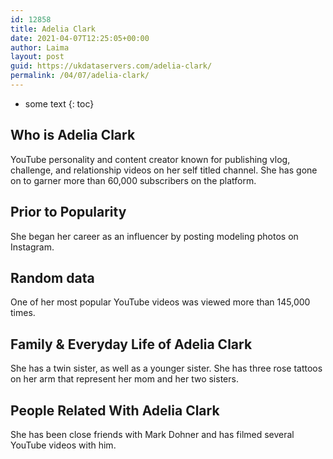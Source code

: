 ```yaml
---
id: 12858
title: Adelia Clark
date: 2021-04-07T12:25:05+00:00
author: Laima
layout: post
guid: https://ukdataservers.com/adelia-clark/
permalink: /04/07/adelia-clark/
---
```


* some text
{: toc}


## Who is Adelia Clark
                  
                  
                  
YouTube personality and content creator known for publishing vlog, challenge, and relationship videos on her self titled channel. She has gone on to garner more than 60,000 subscribers on the platform.
                  
              
            
              
            
                
                
                
## Prior to Popularity
                  
                  
                  
She began her career as an influencer by posting modeling photos on Instagram.
                  
              
            
              
            
                
                
                
## Random data
                  
                  
                  
One of her most popular YouTube videos was viewed more than 145,000 times. 
                  
              
            
              
            
                
                
                
## Family & Everyday Life of Adelia Clark
                  
                  
                  
She has a twin sister, as well as a younger sister. She has three rose tattoos on her arm that represent her mom and her two sisters.
                  
              
            
              
            
                
                
                
## People Related With Adelia Clark
                  
                  
                  
She has been close friends with Mark Dohner and has filmed several YouTube videos with him.
                  
              
            
              
            
                
              
            
              
              
            
            
              
            
          
          
          